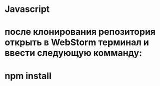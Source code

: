 # Javascript
# после клонирования репозитория открыть в WebStorm терминал и ввести следующую комманду:
# npm install
